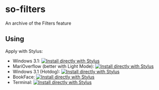 # so-filters
An archive of the Filters feature

## Using
Apply with Stylus:
- Windows 3.1: [![Install directly with Stylus](https://img.shields.io/badge/Install%20directly%20with-Stylus-00adad.svg)](https://raw.githubusercontent.com/zurgeg/so-filters/master/styles/windows3.1.user.css)
- MariOverflow (better with Light Mode): [![Install directly with Stylus](https://img.shields.io/badge/Install%20directly%20with-Stylus-00adad.svg)](https://raw.githubusercontent.com/zurgeg/so-filters/master/styles/marioverflow.user.css)
- Windows 3.1 (Hotdog): [![Install directly with Stylus](https://img.shields.io/badge/Install%20directly%20with-Stylus-00adad.svg)](https://raw.githubusercontent.com/zurgeg/so-filters/master/styles/windows3.1.hotdog.user.css)
- BookFace:  [![Install directly with Stylus](https://img.shields.io/badge/Install%20directly%20with-Stylus-00adad.svg)](https://raw.githubusercontent.com/zurgeg/so-filters/master/styles/bookface.user.css)
- Terminal: [![Install directly with Stylus](https://img.shields.io/badge/Install%20directly%20with-Stylus-00adad.svg)](https://raw.githubusercontent.com/zurgeg/so-filters/master/styles/terminal.user.css)
